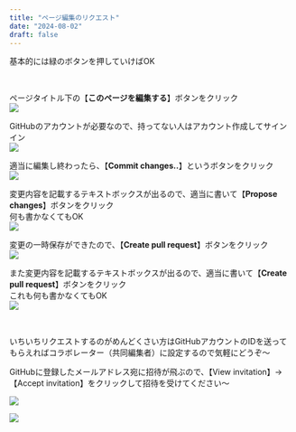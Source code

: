 ```yaml
---
title: "ページ編集のリクエスト"
date: "2024-08-02"
draft: false
---
```


基本的には緑のボタンを押していけばOK

<br>

ページタイトル下の【**このページを編集する**】ボタンをクリック  
![](/images/tutorial/1.png)


GitHubのアカウントが必要なので、持ってない人はアカウント作成してサインイン  
![](/images/tutorial/2.png)


適当に編集し終わったら、【**Commit changes..**】というボタンをクリック  
![](/images/tutorial/3.png)

変更内容を記載するテキストボックスが出るので、適当に書いて【**Propose changes**】ボタンをクリック  
何も書かなくてもOK  
![](/images/tutorial/4.png)


変更の一時保存ができたので、【**Create pull request**】ボタンをクリック  
![](/images/tutorial/5.png)


また変更内容を記載するテキストボックスが出るので、適当に書いて【**Create pull request**】ボタンをクリック  
これも何も書かなくてもOK  
![](/images/tutorial/6.png)


<br>

いちいちリクエストするのがめんどくさい方はGitHubアカウントのIDを送ってもらえればコラボレーター（共同編集者）に設定するので気軽にどうぞ～

GitHubに登録したメールアドレス宛に招待が飛ぶので、【View invitation】→【Accept invitation】をクリックして招待を受けてください～

![](/images/tutorial/7.png)

![](/images/tutorial/8.png)